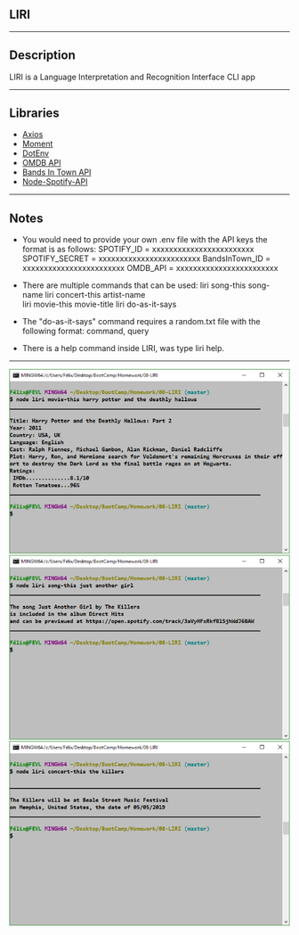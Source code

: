 ## LIRI
***
## Description  
LIRI is a Language Interpretation and Recognition Interface CLI app
***

## Libraries
   * [Axios](https://www.npmjs.com/package/axios)
   * [Moment](https://www.npmjs.com/package/moment)
   * [DotEnv](https://www.npmjs.com/package/dotenv) 
   * [OMDB API](http://www.omdbapi.com) 
   * [Bands In Town API](http://www.artists.bandsintown.com/bandsintown-api)
   * [Node-Spotify-API](https://www.npmjs.com/package/node-spotify-api)

***
## Notes
* You would need to provide your own .env file with the API keys the format is as follows: 
        SPOTIFY_ID      = xxxxxxxxxxxxxxxxxxxxxxxx
        SPOTIFY_SECRET  = xxxxxxxxxxxxxxxxxxxxxxxx
        BandsInTown_ID  = xxxxxxxxxxxxxxxxxxxxxxxx
        OMDB_API        = xxxxxxxxxxxxxxxxxxxxxxxx

* There are multiple commands that can be used:
    liri song-this song-name
    liri concert-this artist-name     
    liri movie-this movie-title
    liri do-as-it-says
* The "do-as-it-says" command requires a random.txt file with the following format:
    command, query
* There is a help command inside LIRI, was type liri help.
***

![movie-this](Screenshots/movie-this.png)
![song-this](Screenshots/song-this.png)
![concert-this](Screenshots/concert-this.png)